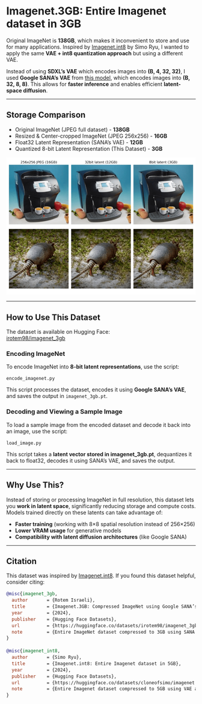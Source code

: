 # Imagenet.3GB: Entire Imagenet dataset in 3GB

Original ImageNet is **138GB**, which makes it inconvenient to store and use for many applications. Inspired by [Imagenet.int8](https://huggingface.co/datasets/cloneofsimo/imagenet.int8) by Simo Ryu, I wanted to apply the same **VAE + int8 quantization approach** but using a different VAE.

Instead of using **SDXL’s VAE** which encodes images into **(B, 4, 32, 32)**, I used **Google SANA’s VAE** from [this model](https://huggingface.co/mit-han-lab/dc-ae-f32c32-sana-1.1-diffusers), which encodes images into **(B, 32, 8, 8)**. This allows for **faster inference** and enables efficient **latent-space diffusion**.

---

## Storage Comparison

- Original ImageNet (JPEG full dataset) - **138GB**
- Resized & Center-cropped ImageNet (JPEG 256x256) - **16GB**
- Float32 Latent Representation (SANA’s VAE) - **12GB**
- Quantized 8-bit Latent Representation (This Dataset) - **3GB**

![Image Comparison](image_comparison.png)

---

## How to Use This Dataset

The dataset is available on Hugging Face:  
[irotem98/imagenet_3gb](https://huggingface.co/datasets/irotem98/imagenet_3gb/tree/main)

### Encoding ImageNet

To encode ImageNet into **8-bit latent representations**, use the script:

    encode_imagenet.py

This script processes the dataset, encodes it using **Google SANA’s VAE**, and saves the output in `imagenet_3gb.pt`.

### Decoding and Viewing a Sample Image

To load a sample image from the encoded dataset and decode it back into an image, use the script:

    load_image.py

This script takes a **latent vector stored in imagenet_3gb.pt**, dequantizes it back to float32, decodes it using SANA’s VAE, and saves the output.

---

## Why Use This?

Instead of storing or processing ImageNet in full resolution, this dataset lets you **work in latent space**, significantly reducing storage and compute costs. Models trained directly on these latents can take advantage of:
- **Faster training** (working with 8×8 spatial resolution instead of 256×256)
- **Lower VRAM usage** for generative models
- **Compatibility with latent diffusion architectures** (like Google SANA)

---

## Citation

This dataset was inspired by [Imagenet.int8](https://huggingface.co/datasets/cloneofsimo/imagenet.int8). If you found this dataset helpful, consider citing:

```bibtex
@misc{imagenet_3gb,
  author       = {Rotem Israeli},
  title        = {Imagenet.3GB: Compressed ImageNet using Google SANA’s VAE},
  year         = {2024},
  publisher    = {Hugging Face Datasets},
  url          = {https://huggingface.co/datasets/irotem98/imagenet_3gb},
  note         = {Entire ImageNet dataset compressed to 3GB using SANA’s VAE and quantized with int8}
}

@misc{imagenet_int8,
  author       = {Simo Ryu},
  title        = {Imagenet.int8: Entire Imagenet dataset in 5GB},
  year         = {2024},
  publisher    = {Hugging Face Datasets},
  url          = {https://huggingface.co/datasets/cloneofsimo/imagenet.int8},
  note         = {Entire Imagenet dataset compressed to 5GB using VAE and quantized with int8}
}
```
